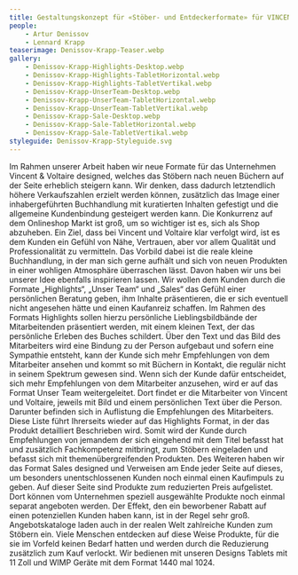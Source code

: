 ```yaml
---
title: Gestaltungskonzept für «Stöber- und Entdeckerformate» für VINCENT&VOLTAIRE
people:
    - Artur Denissov
    - Lennard Krapp
teaserimage: Denissov-Krapp-Teaser.webp
gallery:
    - Denissov-Krapp-Highlights-Desktop.webp
    - Denissov-Krapp-Highlights-TabletHorizontal.webp
    - Denissov-Krapp-Highlights-TabletVertikal.webp
    - Denissov-Krapp-UnserTeam-Desktop.webp
    - Denissov-Krapp-UnserTeam-TabletHorizontal.webp
    - Denissov-Krapp-UnserTeam-TabletVertikal.webp
    - Denissov-Krapp-Sale-Desktop.webp
    - Denissov-Krapp-Sale-TabletHorizontal.webp
    - Denissov-Krapp-Sale-TabletVertikal.webp
styleguide: Denissov-Krapp-Styleguide.svg
---
```


Im Rahmen unserer Arbeit haben wir neue Formate für das Unternehmen Vincent & Voltaire designed, welches das Stöbern nach neuen Büchern auf der Seite erheblich steigern kann. Wir denken, dass dadurch letztendlich höhere Verkaufszahlen erzielt werden können, zusätzlich das Image einer inhabergeführten Buchhandlung mit kuratierten Inhalten gefestigt und die allgemeine Kundenbindung gesteigert werden kann.
Die Konkurrenz auf dem Onlineshop Markt ist groß, um so wichtiger ist es, sich als Shop abzuheben. Ein Ziel, dass bei Vincent und Voltaire klar verfolgt wird, ist es dem Kunden ein Gefühl von Nähe, Vertrauen, aber vor allem Qualität und Professionalität zu vermitteln. Das Vorbild dabei ist die reale kleine Buchhandlung, in der man sich gerne aufhält und sich von neuen Produkten in einer wohligen Atmosphäre überraschen lässt. Davon haben wir uns bei unserer Idee ebenfalls inspirieren lassen. Wir wollen dem Kunden durch die Formate „Highlights“, „Unser Team“ und „Sales“ das Gefühl einer persönlichen Beratung geben, ihm Inhalte präsentieren, die er sich eventuell nicht angesehen hätte und einen Kaufanreiz schaffen.
Im Rahmen des Formats Highlights sollen hierzu persönliche Lieblingsbildbände der Mitarbeitenden präsentiert werden, mit einem kleinen Text, der das persönliche Erleben des Buches schildert. Über den Text und das Bild des Mitarbeiters wird eine Bindung zu der Person aufgebaut und sofern eine Sympathie entsteht, kann der Kunde sich mehr Empfehlungen von dem Mitarbeiter ansehen und kommt so mit Büchern in Kontakt, die regulär nicht in seinem Spektrum gewesen sind. Wenn sich der Kunde dafür entscheidet, sich mehr Empfehlungen von dem Mitarbeiter anzusehen, wird er auf das Format Unser Team weitergeleitet. Dort findet er die Mitarbeiter von Vincent und Voltaire, jeweils mit Bild und einem persönlichen Text über die Person. Darunter befinden sich in Auflistung die Empfehlungen des Mitarbeiters. Diese Liste führt Ihrerseits wieder auf das Highlights Format, in der das Produkt detailliert Beschrieben wird. Somit wird der Kunde durch Empfehlungen von jemandem der sich eingehend mit dem Titel befasst hat und zusätzlich Fachkompetenz mitbringt, zum Stöbern eingeladen und befasst sich mit themenübergreifenden Produkten.
Des Weiteren haben wir das Format Sales designed und Verweisen am Ende jeder Seite auf dieses, um besonders unentschlossenen Kunden noch einmal einen Kaufimpuls zu geben. Auf dieser Seite sind Produkte zum reduzierten Preis aufgelistet. Dort können vom Unternehmen speziell ausgewählte Produkte noch einmal separat angeboten werden. Der Effekt, den ein beworbener Rabatt auf einen potenziellen Kunden haben kann, ist in der Regel sehr groß. Angebotskataloge laden auch in der realen Welt zahlreiche Kunden zum Stöbern ein. Viele Menschen entdecken auf diese Weise Produkte, für die sie im Vorfeld keinen Bedarf hatten und werden durch die Reduzierung zusätzlich zum Kauf verlockt. 
Wir bedienen mit unseren Designs Tablets mit 11 Zoll und WIMP Geräte mit dem Format 1440 mal 1024.


